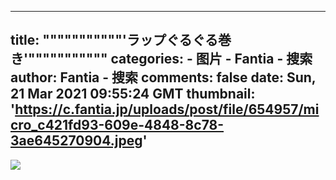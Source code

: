 
---
title: """""""""""'ラップぐるぐる巻き'"""""""""""
categories: 
    - 图片
    - Fantia - 搜索
author: Fantia - 搜索
comments: false
date: Sun, 21 Mar 2021 09:55:24 GMT
thumbnail: 'https://c.fantia.jp/uploads/post/file/654957/micro_c421fd93-609e-4848-8c78-3ae645270904.jpeg'
---

<div>   
<img src="https://c.fantia.jp/uploads/post/file/654957/micro_c421fd93-609e-4848-8c78-3ae645270904.jpeg" referrerpolicy="no-referrer">  
</div>
            